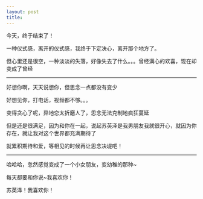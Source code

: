 ```yaml
---
layout: post
title: 
---
```


今天，终于结束了！

一种仪式感，离开的仪式感，我终于下定决心，离开那个地方了。

但心里还是很空，一种淡淡的失落，好像失去了什么。。。曾经满心的欢喜，现在却变成了曾经

---

好想你啊，天天说想你，但思念一点都没有变少

好想见你，打电话，视频都不够。。。

变得贪心了呢，异地恋太折磨人了，思念无法克制地疯狂蔓延

但是还是很满足，因为和你在一起，说起苏英泽是我男朋友我就很开心，就因为你存在，就让我对这个世界都充满期待了

就累积期待和爱，等相见的时候再让思念决堤吧！

---

哈哈哈，忽然感觉变成了一个小女朋友，变幼稚的那种~

每天都要和你说~我喜欢你！

苏英泽！我喜欢你！

